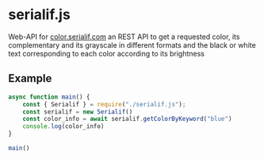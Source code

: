 # serialif.js
Web-API for [color.serialif.com](https://color.serialif.com) an REST API to get a requested color, its complementary and its grayscale in different formats and the black or white text corresponding to each color according to its brightness

## Example
```JavaScript
async function main() {
	const { Serialif } = require("./serialif.js");
	const serialif = new Serialif()
	const color_info = await serialif.getColorByKeyword("blue")
	console.log(color_info)
}

main()
```
